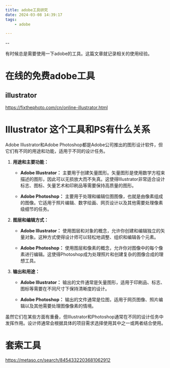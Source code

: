 ```yaml
---
title: adobe工具研究
date: 2024-03-08 14:39:17
tags:
	- adobe

---
```


--

有时候总是需要使用一下adobe的工具。这篇文章就记录相关的使用经验。

# 在线的免费adobe工具

## illustrator

https://fixthephoto.com/cn/online-illustrator.html

# Illustrator 这个工具和PS有什么关系

Adobe Illustrator和Adobe Photoshop都是Adobe公司推出的图形设计软件，但它们有不同的用途和功能，适用于不同的设计任务。

1. **用途和主要功能：**
   - **Adobe Illustrator：** 主要用于创建矢量图形。矢量图形是使用数学方程来描述的图形，因此可以无损放大而不失真。这使得Illustrator非常适合设计标志、图标、矢量艺术和印刷品等需要保持高质量的图形。
   
   - **Adobe Photoshop：** 主要用于处理和编辑位图图像，也就是由像素组成的图像。它适用于照片编辑、数字绘画、网页设计以及其他需要处理像素级细节的任务。

2. **图层和编辑方式：**
   - **Adobe Illustrator：** 使用图层和对象的概念，允许你创建和编辑独立的矢量对象。这种方式使得设计师可以轻松地调整、组织和编辑各个元素。

   - **Adobe Photoshop：** 使用图层和像素的概念，允许你对图像中的每个像素进行编辑。这使得Photoshop成为处理照片和创建复杂的图像合成的理想工具。

3. **输出和用途：**
   - **Adobe Illustrator：** 输出的文件通常是矢量图形，适用于印刷品、标志、图标等需要在不同尺寸下保持清晰度的设计。

   - **Adobe Photoshop：** 输出的文件通常是位图，适用于网页图像、照片编辑以及其他需要处理图像像素的情境。

虽然它们在某些方面有重叠，但Illustrator和Photoshop通常在不同的设计任务中发挥作用。设计师通常会根据具体的项目需求选择使用其中之一或两者结合使用。

# 套索工具

https://metaso.cn/search/8454332203681062912